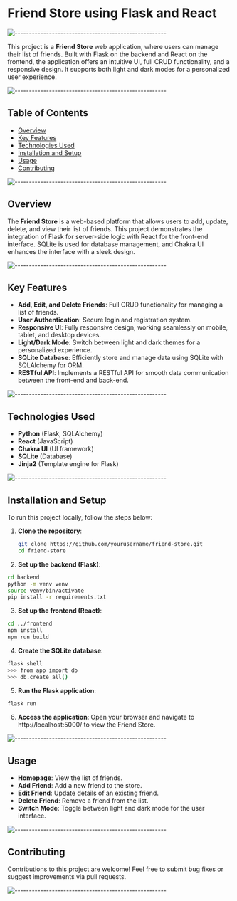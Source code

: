 # Friend Store using Flask and React

![-----------------------------------------------------](https://raw.githubusercontent.com/andreasbm/readme/master/assets/lines/colored.png)

This project is a **Friend Store** web application, where users can manage their list of friends. Built with Flask on the backend and React on the frontend, the application offers an intuitive UI, full CRUD functionality, and a responsive design. It supports both light and dark modes for a personalized user experience.

![-----------------------------------------------------](https://raw.githubusercontent.com/andreasbm/readme/master/assets/lines/colored.png)

## Table of Contents
- [Overview](#overview)
- [Key Features](#key-features)
- [Technologies Used](#technologies-used)
- [Installation and Setup](#installation-and-setup)
- [Usage](#usage)
- [Contributing](#contributing)

![-----------------------------------------------------](https://raw.githubusercontent.com/andreasbm/readme/master/assets/lines/colored.png)

## Overview

The **Friend Store** is a web-based platform that allows users to add, update, delete, and view their list of friends. This project demonstrates the integration of Flask for server-side logic with React for the front-end interface. SQLite is used for database management, and Chakra UI enhances the interface with a sleek design.

![-----------------------------------------------------](https://raw.githubusercontent.com/andreasbm/readme/master/assets/lines/colored.png)

## Key Features

- **Add, Edit, and Delete Friends**: Full CRUD functionality for managing a list of friends.
- **User Authentication**: Secure login and registration system.
- **Responsive UI**: Fully responsive design, working seamlessly on mobile, tablet, and desktop devices.
- **Light/Dark Mode**: Switch between light and dark themes for a personalized experience.
- **SQLite Database**: Efficiently store and manage data using SQLite with SQLAlchemy for ORM.
- **RESTful API**: Implements a RESTful API for smooth data communication between the front-end and back-end.

![-----------------------------------------------------](https://raw.githubusercontent.com/andreasbm/readme/master/assets/lines/colored.png)

## Technologies Used

- **Python** (Flask, SQLAlchemy)
- **React** (JavaScript)
- **Chakra UI** (UI framework)
- **SQLite** (Database)
- **Jinja2** (Template engine for Flask)

![-----------------------------------------------------](https://raw.githubusercontent.com/andreasbm/readme/master/assets/lines/colored.png)

## Installation and Setup

To run this project locally, follow the steps below:

1. **Clone the repository**:

   ```bash
   git clone https://github.com/yourusername/friend-store.git
   cd friend-store
   ```
   
2. **Set up the backend (Flask)**:

  ```bash
  cd backend
  python -m venv venv
  source venv/bin/activate
  pip install -r requirements.txt
  ```

3. **Set up the frontend (React)**:

  ```bash
  cd ../frontend
  npm install
  npm run build
  ```

4. **Create the SQLite database**:

  ```bash
  flask shell
  >>> from app import db
  >>> db.create_all()
  ```

5. **Run the Flask application**:

  ```bash
  flask run
  ```

6. **Access the application**:
  Open your browser and navigate to http://localhost:5000/ to view the Friend Store.

![-----------------------------------------------------](https://raw.githubusercontent.com/andreasbm/readme/master/assets/lines/colored.png)

## Usage

- **Homepage**: View the list of friends.
- **Add Friend**: Add a new friend to the store.
- **Edit Friend**: Update details of an existing friend.
- **Delete Friend**: Remove a friend from the list.
- **Switch Mode**: Toggle between light and dark mode for the user interface.

![-----------------------------------------------------](https://raw.githubusercontent.com/andreasbm/readme/master/assets/lines/colored.png)

## Contributing

Contributions to this project are welcome! Feel free to submit bug fixes or suggest improvements via pull requests.

![-----------------------------------------------------](https://raw.githubusercontent.com/andreasbm/readme/master/assets/lines/colored.png)
